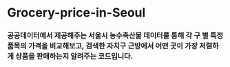 # Grocery-price-in-Seoul

### 공공데이터에서 제공해주는 서울시 농수축산물 데이터를 통해 각 구 별 특정 품목의 가격을 비교해보고, 검색한 자치구 근방에서 어떤 곳이 가장 저렴하게 상품을 판매하는지 알려주는 코드입니다.

